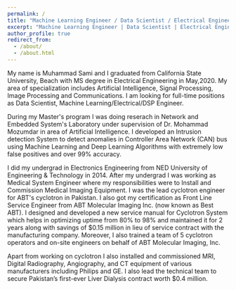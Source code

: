 ```yaml
---
permalink: /
title: "Machine Learning Engineer / Data Scientist / Electrical Engineer / RF Engineer / Medical System Engineer / DSP Engineer"
excerpt: "Machine Learning Engineer | Data Scientist | Electrical Engineer | RF Engineer | Medical System Engineer | DSP Engineer"
author_profile: true
redirect_from: 
  - /about/
  - /about.html
---
```


My name is Muhammad Sami and I graduated from California State University, Beach with MS degree in Electrical Engineering in May,2020. My area of specialization includes Artificial Intelligence, Signal Processing, Image Processing and Communications. I am looking for full-time positions as Data Scientist, Machine Learning/Electrical/DSP Engineer.

During my Master's program I was doing reserach in Network and Embedded System's Laboratory under supervision of Dr. Mohammad Mozumdar in area of Artificial Intelligence. I developed an Intrusion detection System to detect anomalies in Controller Area Network (CAN) bus using Machine Learning and Deep Learning Algorithms with extremely low false positives and over 99% accuracy.

I did my undergrad in Electronics Engineering from NED University of Engineering & Technology in 2014. After my undergrad I was working as Medical System Engineer where my responsibilities were to Install and Commission Medical Imaging Equipment. I was the lead cyclotron engineer for ABT's cyclotron in Pakistan. I also got my certification as Front Line Service Engineer from ABT Molecular Imaging Inc. (now known as Best ABT). I designed and developed a new service manual for Cyclotron System which helps in optimizing uptime from 80% to 98% and maintained it for 2 years along with savings of $0.15 million in lieu of service contract with the manufacturing company. Moreover, I also trained a team of 5 cyclotron operators and on-site engineers on behalf of ABT Molecular Imaging, Inc. 

Apart from working on cyclotron I also installed and commissioned MRI, Digital Radiography, Angiography, and CT equipment of various manufacturers including Philips and GE. I also lead the technical team to secure Pakistan’s first-ever Liver Dialysis contract worth $0.4 million.

